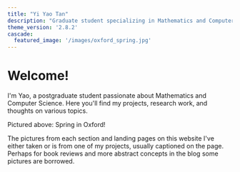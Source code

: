 ```yaml
---
title: "Yi Yao Tan"
description: "Graduate student specializing in Mathematics and Computer Science"
theme_version: '2.8.2'
cascade:
  featured_image: '/images/oxford_spring.jpg'
---
```


# Welcome!

I'm Yao, a postgraduate student passionate about Mathematics and Computer Science. Here you'll find my projects, research work, and thoughts on various topics.

Pictured above: Spring in Oxford!

The pictures from each section and landing pages on this website I've either taken or is from one of my projects, usually captioned on the page. Perhaps for book reviews and more abstract concepts in the blog some pictures are borrowed.